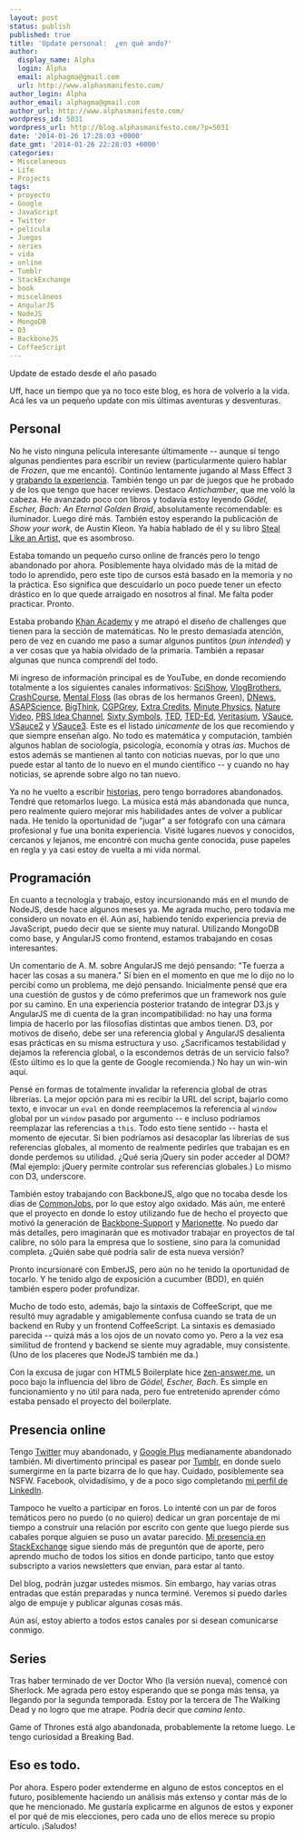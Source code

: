 ```yaml
---
layout: post
status: publish
published: true
title: 'Update personal:  ¿en qué ando?'
author:
  display_name: Alpha
  login: Alpha
  email: alphagma@gmail.com
  url: http://www.alphasmanifesto.com/
author_login: Alpha
author_email: alphagma@gmail.com
author_url: http://www.alphasmanifesto.com/
wordpress_id: 5031
wordpress_url: http://blog.alphasmanifesto.com/?p=5031
date: '2014-01-26 17:28:03 +0000'
date_gmt: '2014-01-26 22:28:03 +0000'
categories:
- Miscelaneous
- Life
- Projects
tags:
- proyecto
- Google
- JavaScript
- Twitter
- película
- Juegos
- series
- vida
- online
- Tumblr
- StackExchange
- book
- misceláneos
- AngularJS
- NodeJS
- MongoDB
- D3
- BackboneJS
- CoffeeScript
---
```


Update de estado desde el año pasado


Uff, hace un tiempo que ya no toco este blog, es hora de volverlo a la vida. Acá les va un pequeño update con mis últimas aventuras y desventuras.

<!--more-->

## Personal

No he visto ninguna película interesante últimamente -- aunque sí tengo algunas pendientes para escribir un review (particularmente quiero hablar de _Frozen_, que me encantó). Continúo lentamente jugando al Mass Effect 3 y [grabando la experiencia](http://www.youtube.com/playlist?list=PLpUgYwld3sQGUilYiZZys3eHbbqT_mgLE). También tengo un par de juegos que he probado y de los que tengo que hacer reviews. Destaco _Antichamber_, que me voló la cabeza. He avanzado poco con libros y todavía estoy leyendo _G&ouml;del, Escher, Bach: An Eternal Golden Braid_, absolutamente recomendable: es iluminador. Luego diré más. También estoy esperando la publicación de _Show your work_, de Austin Kleon. Ya había hablado de él y su libro [Steal Like an Artist](https://blog.alphasmanifesto.com/2013/07/14/steal-like-an-artist/), que es asombroso.

Estaba tomando un pequeño curso online de francés pero lo tengo abandonado por ahora. Posiblemente haya olvidado más de la mitad de todo lo aprendido, pero este tipo de cursos está basado en la memoria y no la práctica. Eso significa que descuidarlo un poco puede tener un efecto drástico en lo que quede arraigado en nosotros al final. Me falta poder practicar. Pronto.

Estaba probando [Khan Academy](https://www.khanacademy.org/) y me atrapó el diseño de challenges que tienen para la sección de matemáticas. No le presto demasiada atención, pero de vez en cuando me paso a sumar algunos puntitos (_pun intended_) y a ver cosas que ya había olvidado de la primaria. También a repasar algunas que nunca comprendí del todo.

Mi ingreso de información principal es de YouTube, en donde recomiendo totalmente a los siguientes canales informativos: [SciShow](http://www.youtube.com/channel/UCZYTClx2T1of7BRZ86-8fow), [VlogBrothers](http://www.youtube.com/channel/UCGaVdbSav8xWuFWTadK6loA), [CrashCourse](http://www.youtube.com/channel/UCX6b17PVsYBQ0ip5gyeme-Q), [Mental Floss](http://www.youtube.com/channel/UCpZ5qUqpW4hW4zdfuBxMSJA) (las obras de los hermanos Green), [DNews](http://www.youtube.com/user/DNewsChannel), [ASAPScience](http://www.youtube.com/channel/UCC552Sd-3nyi_tk2BudLUzA), [BigThink](http://www.youtube.com/channel/UCvQECJukTDE2i6aCoMnS-Vg), [CGPGrey](http://www.youtube.com/channel/UC2C_jShtL725hvbm1arSV9w), [Extra Credits](http://www.youtube.com/channel/UCCODtTcd5M1JavPCOr_Uydg), [Minute Physics](http://www.youtube.com/channel/UCUHW94eEFW7hkUMVaZz4eDg), [Nature Video](http://www.youtube.com/channel/UC7c8mE90qCtu11z47U0KErg), [PBS Idea Channel](http://www.youtube.com/channel/UC3LqW4ijMoENQ2Wv17ZrFJA), [Sixty Symbols](http://www.youtube.com/channel/UCvBqzzvUBLCs8Y7Axb-jZew), [TED](http://www.youtube.com/channel/UCAuUUnT6oDeKwE6v1NGQxug), [TED-Ed](http://www.youtube.com/channel/UCsooa4yRKGN_zEE8iknghZA), [Veritasium](http://www.youtube.com/channel/UCHnyfMqiRRG1u-2MsSQLbXA), [VSauce](http://www.youtube.com/channel/UC6nSFpj9HTCZ5t-N3Rm3-HA), [VSauce2](http://www.youtube.com/channel/UCqmugCqELzhIMNYnsjScXXw) y [VSauce3](http://www.youtube.com/channel/UCwmFOfFuvRPI112vR5DNnrA). Este es el listado _únicamente_ de los que recomiendo y que siempre enseñan algo. No todo es matemática y computación, también algunos hablan de sociología, psicología, economía y otras _ías_. Muchos de estos además se mantienen al tanto con noticias nuevas, por lo que uno puede estar al tanto de lo nuevo en el mundo científico -- y cuando no hay noticias, se aprende sobre algo no tan nuevo.

Ya no he vuelto a escribir [historias](https://blog.alphasmanifesto.com/category/escritos/), pero tengo borradores abandonados. Tendré que retomarlos luego. La música está más abandonada que nunca, pero realmente quiero mejorar mis habilidades antes de volver a publicar nada. He tenido la oportunidad de "jugar" a ser fotógrafo con una cámara profesional y fue una bonita experiencia. Visité lugares nuevos y conocidos, cercanos y lejanos, me encontré con mucha gente conocida, puse papeles en regla y ya casi estoy de vuelta a mi vida normal.

## Programación

En cuanto a tecnología y trabajo, estoy incursionando más en el mundo de NodeJS, desde hace algunos meses ya. Me agrada mucho, pero todavía me considero un novato en él. Aún así, habiendo tenido experiencia previa de JavaScript, puedo decir que se siente muy natural. Utilizando MongoDB como base, y AngularJS como frontend, estamos trabajando en cosas interesantes.

Un comentario de A. M. sobre AngularJS me dejó pensando: "Te fuerza a hacer las cosas a su manera." Si bien en el momento en que me lo dijo no lo percibí como un problema, me dejó pensando. Inicialmente pensé que era una cuestión de gustos y de cómo preferimos que un framework nos guíe por su camino. En una experiencia posterior tratando de integrar D3.js y AngularJS me di cuenta de la gran incompatibilidad: no hay una forma limpia de hacerlo por las filosofías distintas que ambos tienen. D3, por motivos de diseño, debe ser una referencia global y AngularJS desalienta esas prácticas en su misma estructura y uso.  ¿Sacrificamos testabilidad y dejamos la referencia global, o la escondemos detrás de un servicio falso? (Esto último es lo que la gente de Google recomienda.) No hay un win-win aquí.

Pensé en formas de totalmente invalidar la referencia global de otras librerías. La mejor opción para mi es recibir la URL del script, bajarlo como texto, e invocar un `eval` en donde reemplacemos la referencia al `window` global por un `window` pasado por argumento -- e incluso podríamos reemplazar las referencias a `this`. Todo esto tiene sentido -- hasta el momento de ejecutar. Si bien podríamos así desacoplar las librerías de sus referencias globales, al momento de realmente pedirles que trabajan es en donde perdemos su utilidad.  ¿Qué sería jQuery sin poder acceder al DOM? (Mal ejemplo: jQuery permite controlar sus referencias globales.) Lo mismo con D3, underscore.

También estoy trabajando con BackboneJS, algo que no tocaba desde los días de [CommonJobs](https://github.com/CommonJobs/CommonJobs), por lo que estoy algo oxidado. Más aún, me enteré que el proyecto en donde lo estoy utilizando fue de hecho el proyecto que motivó la generación de [Backbone-Support](https://github.com/thoughtbot/backbone-support) y [Marionette](http://marionettejs.com/). No puedo dar más detalles, pero imaginarán que es motivador trabajar en proyectos de tal calibre, no sólo para la empresa que lo sostiene, sino para la comunidad completa.  ¿Quién sabe qué podría salir de esta nueva versión?

Pronto incursionaré con EmberJS, pero aún no he tenido la oportunidad de tocarlo. Y he tenido algo de exposición a cucumber (BDD), en quién también espero poder profundizar.

Mucho de todo esto, además, bajo la sintaxis de CoffeeScript, que me resultó muy agradable y amigablemente confusa cuando se trata de un backend en Ruby y un frontend CoffeeScript. La sintaxis es demasiado parecida -- quizá más a los ojos de un novato como yo. Pero a la vez esa similitud de frontend y backend se siente muy agradable, muy consistente. (Uno de los placeres que NodeJS también me da.)

Con la excusa de jugar con HTML5 Boilerplate hice [zen-answer.me](http://zen-answer.me/), un poco bajo la influencia del libro de _G&ouml;del, Escher, Bach_. Es simple en funcionamiento y no útil para nada, pero fue entretenido aprender cómo estaba pensado el proyecto del boilerplate.

## Presencia online

Tengo [Twitter](https://twitter.com/alphatwi) muy abandonado, y [Google Plus](https://plus.google.com/100001056687081132697/posts) medianamente abandonado también. Mi divertimento principal es pasear por [Tumblr](http://zorri.tumblr.com/), en donde suelo sumergirme en la parte bizarra de lo que hay. Cuidado, posiblemente sea NSFW. Facebook, olvidadísimo, y de a poco sigo completando [mi perfil de LinkedIn](http://www.linkedin.com/in/raimondijuan).

Tampoco he vuelto a participar en foros. Lo intenté con un par de foros temáticos pero no puedo (o no quiero) dedicar un gran porcentaje de mi tiempo a construir una relación por escrito con gente que luego pierde sus cabales porque alguien se puso un avatar parecido. [Mi presencia en StackExchange](http://stackexchange.com/users/49538/alpha?tab=accounts) sigue siendo más de preguntón que de aporte, pero aprendo mucho de todos los sitios en donde participo, tanto que estoy subscripto a varios newsletters que envian, para estar al tanto.

Del blog, podrán juzgar ustedes mismos. Sin embargo, hay varias otras entradas que están preparadas y nunca terminé. Veremos si puedo darles algo de empuje y publicar algunas cosas más.

Aún así, estoy abierto a todos estos canales por si desean comunicarse conmigo.

## Series

Tras haber terminado de ver Doctor Who (la versión nueva), comencé con Sherlock. Me agrada pero estoy esperando que se ponga más tensa, ya llegando por la segunda temporada. Estoy por la tercera de The Walking Dead y no logro que me atrape. Podría decir que _camina lento_.

Game of Thrones está algo abandonada, probablemente la retome luego. Le tengo curiosidad a Breaking Bad.

## Eso es todo.

Por ahora. Espero poder extenderme en alguno de estos conceptos en el futuro, posiblemente haciendo un análisis más extenso y contar más de lo que he mencionado. Me gustaría explicarme en algunos de estos y exponer el por qué de mis elecciones, pero cada uno de ellos merece su propio artículo. ¡Saludos!
